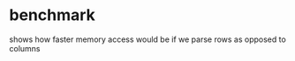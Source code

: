 benchmark
=========

shows how faster memory access would be if we parse rows as opposed to columns
